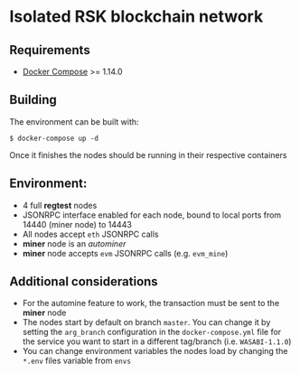 # Isolated RSK blockchain network

## Requirements

  * [Docker Compose](https://docs.docker.com/compose/) >= 1.14.0

## Building

The environment can be built with:

```shell
$ docker-compose up -d
```

Once it finishes the nodes should be running in their respective containers

## Environment:

  * 4 full **regtest** nodes
  * JSONRPC interface enabled for each node, bound to local ports from 14440 (miner node) to 14443
  * All nodes accept `eth` JSONRPC calls
  * **miner** node is an _autominer_
  * **miner** node accepts `evm` JSONRPC calls (e.g. `evm_mine`)

## Additional considerations

  * For the automine feature to work, the transaction must be sent to the **miner** node
  * The nodes start by default on branch `master`. You can change it by setting the `arg_branch` configuration in the `docker-compose.yml` file for the service you want to start in a different tag/branch (i.e. `WASABI-1.1.0`)
  * You can change environment variables the nodes load by changing the `*.env` files variable from `envs`
